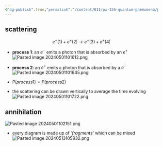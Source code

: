 ```yaml
---
{"dg-publish":true,"permalink":"/content/011/px-156-quantum-phenomena/px-156-b-particle-physics/px-156-g-feynmann-diagrams/px-156-g2-interactions/","noteIcon":"1","created":"2024-11-25T10:50:32.000+00:00","updated":"2024-11-26T20:03:03.210+00:00"}
---
```


## scattering
$$e^{-}(1) + e^{+}(2) \to e^{-}(3)+ e^{+}(4)$$
- **process 1**: an $e^{-}$ emits a photon that is absorbed by an $e^{+}$ 
![Pasted image 20240501101612.png](/img/user/pics/Pasted%20image%2020240501101612.png)

- **process 2**: an $e^{+}$ emits a photon that is absorbed by a $e^{-}$ 
![Pasted image 20240501101645.png](/img/user/pics/Pasted%20image%2020240501101645.png)

- $P(process 1) = P(process 2)$
- the scattering can be drawn vertically to average the time evolving
![Pasted image 20240501101722.png](/img/user/pics/Pasted%20image%2020240501101722.png)

## annihilation
![Pasted image 20240501102151.png](/img/user/pics/Pasted%20image%2020240501102151.png)

- every diagram is made up of '*fragments*' which can be mixed
![Pasted image 20240513105832.png](/img/user/pics/Pasted%20image%2020240513105832.png)